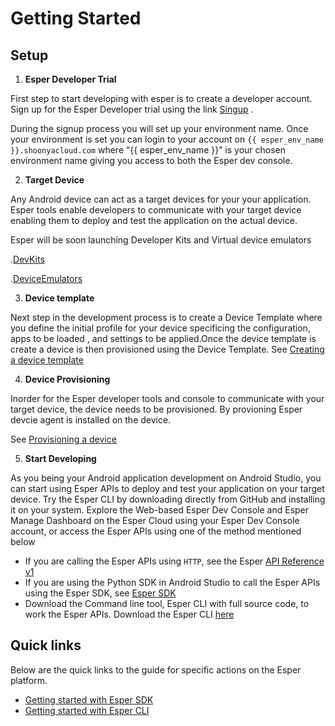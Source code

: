# Getting Started

## Setup

1. **Esper Developer Trial** 

 First step to start developing with esper is to create a developer account. Sign up for the Esper Developer trial using the link [Singup](http://www.esper.io/signup) .

 During the signup process you will set up your environment name. Once your environment is set you can login to your account on `{{ esper_env_name }}.shoonyacloud.com` where “{{ esper_env_name }}” is your chosen environment name giving you access to both the Esper dev console. 
  
2. **Target Device**  
 
 Any Android device can act as a target devices for your your application. Esper tools enable developers to communicate with your target device enabling them to deploy and test the application on the actual device.  

 Esper will be soon launching Developer Kits and Virtual device emulators  

 .[DevKits](./module/devkits.md)

 .[DeviceEmulators](./module/emulator.md)

3. **Device template** 

 Next step in the development process is to create a Device Template where you define the initial profile for your device specificing the configuration, apps to be loaded , and settings to be applied.Once the device template is create a device is then provisioned using the  Device Template.
 See [Creating a device template](/home/devconsole/device-template/)

4. **Device Provisioning** 

 Inorder for the Esper developer tools and console to communicate with your target device, the device needs to be provisioned. By provioning Esper devcie agent is installed on the device. 

See [Provisioning a device](/home/devconsole/device-provisioning/)

5. **Start Developing** 

 As you being your Android application development on Android Studio, you can start using Esper APIs to deploy and test your application on your target device. Try the Esper CLI by downloading directly from GitHub and installing it on your system. Explore the Web-based Esper Dev Console and Esper Manage Dashboard on the Esper Cloud using your Esper Dev Console account, or access the Esper APIs using one of the method mentioned below
 - If you are calling the Esper APIs using `HTTP`, see the Esper [ API Reference v1](https://api.esper.io)
 - If you are using the Python SDK in Android Studio to call the Esper APIs using the Esper SDK, see [Esper SDK](./pythonsdk.md)
 - Download the Command line tool, Esper CLI with full source code, to work the Esper APIs. Download the Esper CLI [here](./espercli.md)

## Quick links

Below are the quick links to the guide for specific actions on the Esper platform.

- [Getting started with Esper SDK](./pythonsdk.md)
- [Getting started with Esper CLI](./espercli.md)

